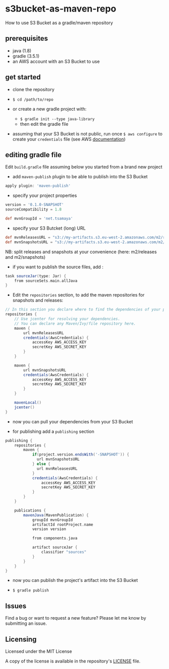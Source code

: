 # s3bucket-as-maven-repo

How to use S3 Bucket as a gradle/maven repository

## prerequisites

- java (1.8)
- gradle (3.5.1)
- an AWS account with an S3 Bucket to use

## get started

- clone the repository
- `$ cd /path/to/repo`

- or create a new gradle project with:
  * `$ gradle init --type java-library`
  * then edit the gradle file

- assuming that your S3 Bucket is not public, run once  `$ aws configure` to create your `credentials` file (see AWS [documentation](http://docs.aws.amazon.com/cli/latest/userguide/cli-chap-getting-started.html))

## editing gradle file
Edit `build.gradle` file assuming below you started from a brand new project

  * add `maven-publish` plugin to be able to publish into the S3 Bucket

  ```groovy
  apply plugin: 'maven-publish'
  ```

  * specify your project properties

  ```groovy
  version = '0.1.0-SNAPSHOT'
  sourceCompatibility = 1.8

  def mvnGroupId = 'net.tsamaya'
  ```

  * specify your S3 Butcket (long) URL

  ```groovy
  def mvnReleasesURL = "s3://my-artifacts.s3.eu-west-2.amazonaws.com/m2/releases"
  def mvnSnapshotsURL = "s3://my-artifacts.s3.eu-west-2.amazonaws.com/m2/snapshots"
  ```

  NB: split releases and snapshots at your convenience (here: m2/releases and m2/snapshots)

  * if you want to publish the source files, add :

  ```groovy
  task sourceJar(type: Jar) {
      from sourceSets.main.allJava
  }
  ```

  * Edit the `repositories` section, to add the maven repositories for snapshots and releases:

  ```groovy
  // In this section you declare where to find the dependencies of your project
  repositories {
      // Use jcenter for resolving your dependencies.
      // You can declare any Maven/Ivy/file repository here.
      maven {
          url mvnReleasesURL
          credentials(AwsCredentials) {
              accessKey AWS_ACCESS_KEY
              secretKey AWS_SECRET_KEY
          }
      }

      maven {
          url mvnSnapshotsURL
          credentials(AwsCredentials) {
              accessKey AWS_ACCESS_KEY
              secretKey AWS_SECRET_KEY
          }
      }

      mavenLocal()
      jcenter()
  }
  ```

  * now you can pull your dependencies from your S3 Bucket

  * for publishing add a `publishing` section

  ```groovy
  publishing {
      repositories {
          maven {
              if(project.version.endsWith('-SNAPSHOT')) {
                url mvnSnapshotsURL
              } else {
                url mvnReleasesURL
              }
              credentials(AwsCredentials) {
                  accessKey AWS_ACCESS_KEY
                  secretKey AWS_SECRET_KEY
              }
          }
      }

      publications {
          mavenJava(MavenPublication) {
              groupId mvnGroupId
              artifactId rootProject.name
              version version

              from components.java

              artifact sourceJar {
                  classifier "sources"
              }
          }
      }
  }
  ```

  * now you can publish the project's artifact into the S3 Bucket

  * `$ gradle publish`

## Issues
Find a bug or want to request a new feature?  Please let me know by submitting an issue.

## Licensing
Licensed under the MIT License

A copy of the license is available in the repository's [LICENSE](LICENSE.md) file.
